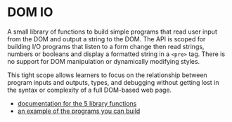 # DOM IO

A small library of functions to build simple programs that read user input from the DOM and output a string to the DOM. The API is scoped for building I/O programs that listen to a form change then read strings, numbers or booleans and display a formatted string in a `<pre>` tag. There is no support for DOM manipulation or dynamically modifying styles.

This tight scope allows learners to focus on the relationship between program inputs and outputs, types, and debugging without getting lost in the syntax or complexity of a full DOM-based web page.

- [documentation for the 5 library functions](dom-io.md)
- [an example of the programs you can build](./example/README.md)
